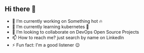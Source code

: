 ## Hi there 👋

<!--
**AvishekChy/AvishekChy** is a ✨ _special_ ✨ repository because its `README.md` (this file) appears on your GitHub profile.

Here are some ideas to get you started:
-->
- 🔭 I’m currently working on Something hot 🔥
- 🌱 I’m currently learning kubernetes 🛞
- 👯 I’m looking to collaborate on DevOps Open Source Projects
- 📫 How to reach me? just search by name on LinkedIn
- ⚡ Fun fact: I'm a good listener 😉

